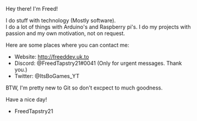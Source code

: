 Hey there! I'm Freed!

I do stuff with technology (Mostly software).   
I do a lot of things with Arduino's and Raspberry pi's. 
I do my projects with passion and my own motivation, not on request.  

Here are some places where you can contact me:
- Website: http://freeddev.uk.to
- Discord: @FreedTapstry21#0041 (Only for urgent messages. Thank you.)
- Twitter: @ItsBoGames_YT

BTW, I'm pretty new to Git so don't excpect to much goodness.  

Have a nice day!
- FreedTapstry21
